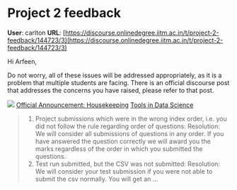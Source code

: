 # Project 2 feedback

**User**: carlton
**URL**: [https://discourse.onlinedegree.iitm.ac.in/t/project-2-feedback/144723/3](https://discourse.onlinedegree.iitm.ac.in/t/project-2-feedback/144723/3)

Hi Arfeen,

Do not worry, all of these issues will be addressed appropriately, as it is a problem that multiple students are facing. There is an official discourse post that addresses the concerns you have raised, please refer to that post.

![](https://dub1.discourse-cdn.com/flex013/user_avatar/discourse.onlinedegree.iitm.ac.in/carlton/48/56317_2.png)
[Official Announcement: Housekeeping](https://discourse.onlinedegree.iitm.ac.in/t/official-announcement-housekeeping/144115) [Tools in Data Science](/c/courses/tds-kb/34)

> 1. Project submissions which were in the wrong index order, i.e. you did not follow the rule regarding order of questions:
> Resolution: We will consider all submissions of questions in any order. If you have answered the question correctly we will award you the marks regardless of the order in which you submitted the questions.
> 2. Test run submitted, but the CSV was not submitted:
> Resolution: We will consider your test submission if you were not able to submit the csv normally.
> You will get an …
